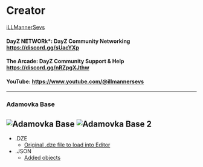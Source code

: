 # Creator
[iLLMannerSevs](https://github.com/iLLMannerSevs)
#### DayZ NETWORk*: DayZ Community Networking       https://discord.gg/sUacYXp
#### The Arcade: DayZ Community Support & Help      https://discord.gg/nRZpgXJthw
#### YouTube:        https://www.youtube.com/@illmannersevs
---

### Adamovka Base

![Adamovka Base](./images/adamovka.png)
![Adamovka Base 2](./images/adamovka_2.png)
---

- .DZE
    - [Original .dze file to load into Editor](adamovka.dze.dze)
- .JSON
    - [Added objects](adamovka.json)